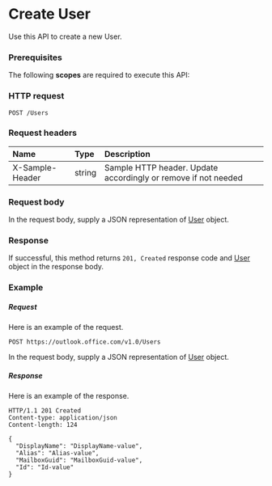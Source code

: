# Create User

Use this API to create a new User.
### Prerequisites
The following **scopes** are required to execute this API: 
### HTTP request
<!-- { "blockType": "ignored" } -->
```http
POST /Users

```
### Request headers
| Name       | Type | Description|
|:---------------|:--------|:----------|
| X-Sample-Header  | string  | Sample HTTP header. Update accordingly or remove if not needed|

### Request body
In the request body, supply a JSON representation of [User](../resources/user.md) object.


### Response
If successful, this method returns `201, Created` response code and [User](../resources/user.md) object in the response body.

### Example
##### Request
Here is an example of the request.
<!-- {
  "blockType": "request",
  "name": "create_user_from_users"
}-->
```http
POST https://outlook.office.com/v1.0/Users
```
In the request body, supply a JSON representation of [User](../resources/user.md) object.
##### Response
Here is an example of the response.
<!-- {
  "blockType": "response",
  "truncated": false,
  "@odata.type": "microsoft.graph.user"
} -->
```http
HTTP/1.1 201 Created
Content-type: application/json
Content-length: 124

{
  "DisplayName": "DisplayName-value",
  "Alias": "Alias-value",
  "MailboxGuid": "MailboxGuid-value",
  "Id": "Id-value"
}
```

<!-- uuid: 8fcb5dbc-d5aa-4681-8e31-b001d5168d79
2015-10-25 14:57:30 UTC -->
<!-- {
  "type": "#page.annotation",
  "description": "Create User",
  "keywords": "",
  "section": "documentation",
  "tocPath": ""
}-->
